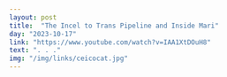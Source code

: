 ```yaml
---
layout: post
title:  "The Incel to Trans Pipeline and Inside Mari"
day: "2023-10-17" 
link: "https://www.youtube.com/watch?v=IAA1XtDOuH8"
text: ". . ."
img: "/img/links/ceicocat.jpg"
---
```

